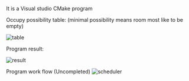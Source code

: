 It is a Visual studio CMake program

Occupy possibility table:
(minimal possibility means room most like to be empty)

![table](https://github.com/xuanjiao/scheduler/raw/master/image/table.png)

Program result:

![result](https://github.com/xuanjiao/scheduler/raw/master/image/result.png)

Program work flow (Uncompleted)
![scheduler](https://github.com/xuanjiao/scheduler/raw/master/image/scheduler.png)



